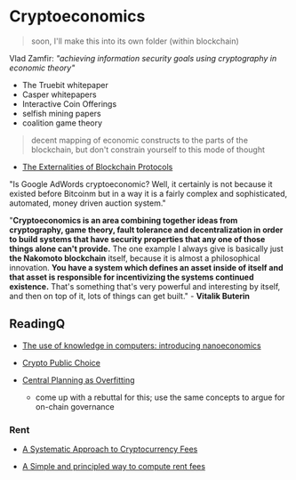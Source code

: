 # Cryptoeconomics
> soon, I'll make this into its own folder (within blockchain)

Vlad Zamfir: *"achieving information security goals using cryptography in economic theory"*

* The Truebit whitepaper
* Casper whitepapers
* Interactive Coin Offerings
* selfish mining papers
* coalition game theory

> decent mapping of economic constructs to the parts of the blockchain, but don't constrain yourself to this mode of thought

* [The Externalities of Blockchain Protocols](https://medium.com/commonwealth-labs/the-externalities-of-blockchain-protocols-48f8ee18a2d8)

"Is Google AdWords cryptoeconomic? Well, it certainly is not because it existed before Bitcoinm but in a way it is a fairly complex and sophisticated, automated, money driven auction system."

"**Cryptoeconomics is an area combining together ideas from cryptography, game theory, fault tolerance and decentralization in order to build systems that have security properties that any one of those things alone can't provide.** The one example I always give is basically just **the Nakomoto blockchain** itself, because it is almost a philosophical innovation. **You have a system which defines an asset inside of itself and that asset is responsible for incentivizing the systems continued existence.** That's something that's very powerful and interesting by itself, and then on top of it, lots of things can get built." - **Vitalik Buterin**

## ReadingQ

* [The use of knowledge in computers: introducing nanoeconomics](https://medium.com/@cryptoeconomics/the-use-of-knowledge-in-computers-introducing-nanoeconomics-2a1b7ef5061b)

* [Crypto Public Choice](https://papers.ssrn.com/sol3/papers.cfm?abstract_id=3236025)


* [Central Planning as Overfitting](https://radicalxchange.org/blog/posts/2018-11-26-4m9b8b/)
    * come up with a rebuttal for this; use the same concepts to argue for on-chain governance

### Rent

* [A Systematic Approach to Cryptocurrency Fees](http://fc18.ifca.ai/bitcoin/papers/bitcoin18-final18.pdf)

* [A Simple and principled way to compute rent fees](https://ethresear.ch/t/a-simple-and-principled-way-to-compute-rent-fees/1455)
